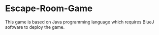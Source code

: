 # Escape-Room-Game
This game is based on Java programming language which requires BlueJ software to deploy the game.
